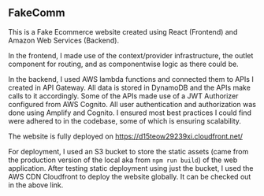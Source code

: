 ## FakeComm

This is a Fake Ecommerce website created using React (Frontend) and Amazon Web Services (Backend). 

In the frontend, I made use of the context/provider infrastructure, the outlet component for routing, and as componentwise logic as there could be. 

In the backend, I used AWS lambda functions and connected them to APIs I created in API Gateway. All data is stored in DynamoDB and the APIs make calls to it accordingly. Some of the APIs made use of a JWT Authorizer configured from AWS Cognito. All user authentication and authorization was done using Amplify and Cognito. I ensured most best practices I could find were adhered to in the codebase, some of which is ensuring scalability. 

The website is fully deployed on https://d15teow29239xi.cloudfront.net/

For deployment, I used an S3 bucket to store the static assets (came from the production version of the local aka from `npm run build`) of the web application. After testing static deployment using just the bucket, I used the AWS CDN Cloudfront to deploy the website globally. It can be checked out in the above link. 


